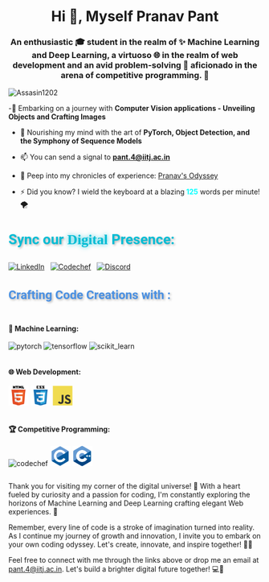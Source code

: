 
<h1 align="center">Hi 👋, Myself Pranav Pant </h1>
<h3 align="center">An enthusiastic 🎓 student in the realm of ✨ Machine Learning and Deep Learning, a virtuoso 🌐 in the realm of web development and an avid problem-solving 🧩 aficionado in the arena of competitive programming. 🚀</h3>

<p align="left"> <img src="https://komarev.com/ghpvc/?username=Assasin1202&label=Profile%20views&color=0e75b6&style=flat" alt="Assasin1202" /> </p>

-🚀 Embarking on a journey with **Computer Vision applications - Unveiling Objects and Crafting Images**

- 🌱 Nourishing my mind with the art of **PyTorch, Object Detection, and the Symphony of Sequence Models**

- 📫 You can send a signal to **pant.4@iitj.ac.in**

- 📄 Peep into my chronicles of experience: [Pranav's Odyssey](https://drive.google.com/file/d/1jNOoLp_QNvCckMROh5-geu1L7bxgwGJB/view?usp=drive_link)

- ⚡ Did you know? I wield the keyboard at a blazing<b style="color:cyan"> 125</b>  words per minute! 🌪️

<h3 align="left" style="font-family: 'Roboto', sans-serif; font-size: 28px; color: #00bcd4; text-transform: none; text-shadow: 2px 2px 4px rgba(0, 0, 0, 0.3);">Sync our <span style="font-family: 'Monoton', cursive; color: #00bcd4; text-shadow: 0 0 10px rgba(0, 188, 212, 0.8); animation: glow 2s ease-in-out infinite;">Digital</span> Presence:</h3>
<!-- <style>
@keyframes glow {
  0%, 100% {
    text-shadow: 0 0 10px rgba(0, 188, 212, 0.8);
  }
  50% {
    text-shadow: 0 0 20px rgba(0, 188, 212, 0.8);
  }
}
</style> -->
<p align="left">
<a href="https://www.linkedin.com/in/pranav-pant-a83595224/" target="_blank"><img align="center" src="https://raw.githubusercontent.com/rahuldkjain/github-profile-readme-generator/master/src/images/icons/Social/linked-in-alt.svg" alt="LinkedIn" height="40" width="40" /></a>&nbsp;&nbsp;
<!-- <a href="https://kaggle.com/yourkaggleusername" target="_blank"><img align="center" src="https://raw.githubusercontent.com/rahuldkjain/github-profile-readme-generator/master/src/images/icons/Social/kaggle.svg" alt="Kaggle" height="40" width="40" /></a>&nbsp;&nbsp; -->
<!-- <a href="https://instagram.com/yourhandle" target="_blank"><img align="center" src="https://raw.githubusercontent.com/rahuldkjain/github-profile-readme-generator/master/src/images/icons/Social/instagram.svg" alt="Instagram" height="40" width="40" /></a>&nbsp;&nbsp; -->
<a href="https://www.codechef.com/users/pranav1208" target="_blank"><img align="center" src="https://cdn.jsdelivr.net/npm/simple-icons@3.1.0/icons/codechef.svg" alt="Codechef" height="40" width="40" /></a>&nbsp;&nbsp;
<!-- <a href="https://www.leetcode.com/yourusername" target="_blank"><img align="center" src="https://raw.githubusercontent.com/rahuldkjain/github-profile-readme-generator/master/src/images/icons/Social/leet-code.svg" alt="LeetCode" height="40" width="40" /></a>&nbsp;&nbsp; -->
<a href="https://discord.gg/assasin_08" target="_blank"><img align="center" src="https://raw.githubusercontent.com/rahuldkjain/github-profile-readme-generator/master/src/images/icons/Social/discord.svg" alt="Discord" height="40" width="40" /></a>
</p>


<h3 align="left" style="font-family: 'Roboto', sans-serif; font-size: 24px; color: #4a90e2; text-shadow: 2px 2px 4px rgba(0, 0, 0, 0.3);">Crafting Code Creations with :</h3>


<div style="display: flex; flex-direction: column;">
  <div>
    <h4>🤖 Machine Learning:</h4>
    <p>
      <img src="https://www.vectorlogo.zone/logos/pytorch/pytorch-icon.svg" alt="pytorch" width="40" height="40"/>
      <img src="https://www.vectorlogo.zone/logos/tensorflow/tensorflow-icon.svg" alt="tensorflow" width="40" height="40"/>
      <img src="https://upload.wikimedia.org/wikipedia/commons/0/05/Scikit_learn_logo_small.svg" alt="scikit_learn" width="40" height="40"/>
      <!-- Add more ML tools/icons here -->
    </p>
  </div>
  
  <div>
    <h4>🌐 Web Development:</h4>
    <p>
      <img src="https://raw.githubusercontent.com/devicons/devicon/master/icons/html5/html5-original-wordmark.svg" alt="html5" width="40" height="40"/>
      <img src="https://raw.githubusercontent.com/devicons/devicon/master/icons/css3/css3-original-wordmark.svg" alt="css3" width="40" height="40"/>
      <img src="https://raw.githubusercontent.com/devicons/devicon/master/icons/javascript/javascript-original.svg" alt="javascript" width="40" height="40"/>
      <!-- Add more Web Dev tools/icons here -->
    </p>
  </div>
  
 <div>
  <h4>🏆 Competitive Programming:</h4>
  <p>
    <img src="https://cdn.jsdelivr.net/npm/simple-icons@3.1.0/icons/codechef.svg" alt="codechef" width="40" height="40"/>
    <img src="https://raw.githubusercontent.com/devicons/devicon/master/icons/c/c-original.svg" alt="c" width="40" height="40"/>
    <!-- <img src="https://www.w3schools.com/cpp/cplusplus.svg" alt="cplusplus" width="40" height="40"/> -->
     <img src="https://raw.githubusercontent.com/devicons/devicon/master/icons/cplusplus/cplusplus-original.svg" alt="cplusplus" width="40" height="40"/>
    <!-- Add more CP tools/icons here -->
  </p>
</div>

</div>


<!-- ## Embracing the Journey 🚀 -->

Thank you for visiting my corner of the digital universe! 🌌 With a heart fueled by curiosity and a passion for coding, I'm constantly exploring the horizons of Machine Learning and Deep Learning crafting elegant Web experiences. 🌟

Remember, every line of code is a stroke of imagination turned into reality. As I continue my journey of growth and innovation, I invite you to embark on your own coding odyssey. Let's create, innovate, and inspire together! 🌈✨

Feel free to connect with me through the links above or drop me an email at [pant.4@iitj.ac.in](mailto:pant.4@iitj.ac.in). Let's build a brighter digital future together! 💻🌠

<!-- Keep coding and keep dreaming!  -->

